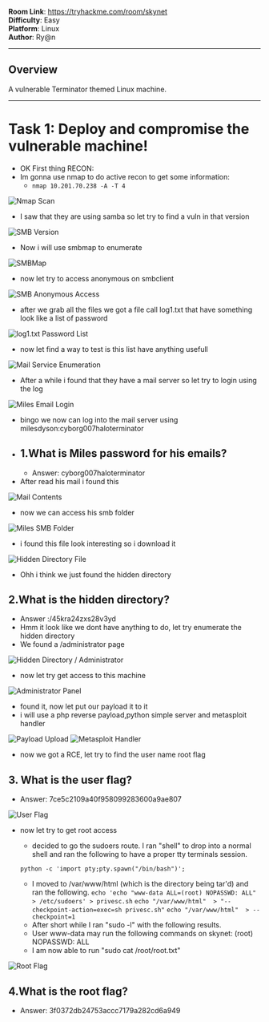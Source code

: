 **Room Link**: https://tryhackme.com/room/skynet  
**Difficulty**: Easy  
**Platform**: Linux  
**Author**: Ry@n

---
## Overview

A vulnerable Terminator themed Linux machine.

---
# Task 1: Deploy and compromise the vulnerable machine!

- OK First thing RECON:
- Im gonna use nmap to do active recon to get some information:
	- `nmap 10.201.70.238 -A -T 4`

![Nmap Scan](images/Pasted%20image%2020250817224505.png)

- I saw that they are using samba so let try to find a vuln in that version

![SMB Version](images/Pasted%20image%2020250817224955.png)

- Now i will use smbmap to enumerate

![SMBMap](images/Pasted%20image%2020250817232518.png)

- now let try to access anonymous on smbclient

![SMB Anonymous Access](images/Pasted%20image%2020250817232644.png)

- after we grab all the files we got a file call log1.txt that have something look like a list of password

![log1.txt Password List](images/Pasted%20image%2020250817232813.png)

- now let find a way to test is this list have anything usefull

![Mail Service Enumeration](images/Pasted%20image%2020250817232951.png)

- After a while i found that they have a mail server so let try to login using the log

![Miles Email Login](images/Pasted%20image%2020250817233114.png)

- bingo we now can log into the mail server using milesdyson:cyborg007haloterminator
- ## 1.What is Miles password for his emails?
	- Answer: cyborg007haloterminator
- After read his mail i found this

![Mail Contents](images/Pasted%20image%2020250817233426.png)

- now we can access his smb folder

![Miles SMB Folder](images/Pasted%20image%2020250817233644.png)

- i found this file look interesting so i download it

![Hidden Directory File](images/Pasted%20image%2020250817234215.png)

- Ohh i think we just found the hidden directory
## 2.What is the hidden directory?
- Answer :/45kra24zxs28v3yd
- Hmm it look like we dont have anything to do, let try enumerate the hidden directory
- We found a /administrator page

![Hidden Directory / Administrator](images/Pasted%20image%2020250818001402.png)

- now let try get access to this machine

![Administrator Panel](images/Pasted%20image%2020250818001618.png)

- found it, now let put our payload it to it
- i will use a php reverse payload,python simple server and metasploit handler

![Payload Upload](images/Pasted%20image%2020250818001747.png)
![Metasploit Handler](images/Pasted%20image%2020250818001759.png)

- now we got a RCE, let try to find the user name root flag
## 3. What is the user flag?
- Answer: 7ce5c2109a40f958099283600a9ae807

![User Flag](images/Pasted%20image%2020250818001948.png)

- now let try to get root access
	- decided to go the sudoers route. I ran "shell" to drop into a normal shell and ran the following to have a proper tty terminals session.

	`python -c 'import pty;pty.spawn("/bin/bash")';`
	- I moved to /var/www/html (which is the directory being tar'd) and ran the following.
	`echo 'echo "www-data ALL=(root) NOPASSWD: ALL" > /etc/sudoers' > privesc.sh`
	`echo "/var/www/html"  > "--checkpoint-action=exec=sh privesc.sh"`
	`echo "/var/www/html"  > --checkpoint=1`
	- After short while I ran "sudo -l" with the following results.
	- User www-data may run the following commands on skynet:
	    (root) NOPASSWD: ALL
	- I am now able to run "sudo cat /root/root.txt" 

![Root Flag](images/Pasted%20image%2020250818002820.png)

## 4.What is the root flag?
- Answer: 3f0372db24753accc7179a282cd6a949

